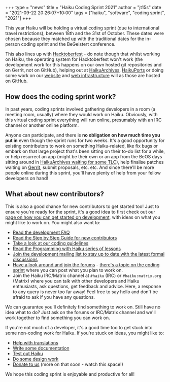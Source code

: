 +++
type = "news"
title = "Haiku Coding Sprint 2021"
author = "jt15s"
date = "2021-09-22 20:26:07+10:00"
tags = ["haiku", "software", "coding sprint", "2021"]
+++

This year Haiku will be holding a virtual coding sprint (due to international travel restrictions), between 18th and the 31st of October. These dates were chosen because they matched up with the traditional dates for the in-person coding sprint and the BeGeistert conference.  

This also lines up with [Hacktoberfest](https://hacktoberfest.digitalocean.com/) - do note though that whilst working on Haiku, the operating system for Hacktoberfest won't work (the development work for this happens on our own hosted git repositories and on Gerrit, not on GitHub), helping out at [HaikuArchives](https://github.com/HaikuArchives), [HaikuPorts](https://github.com/haikuports/haikuports) or doing some work on our [website](https://github.com/haiku/website) and [web infrastructure](https://github.com/haiku/infrastructure) will as those are hosted on GitHub. 

## How does the coding sprint work?
In past years, coding sprints involved gathering developers in a room (a meeting room, usually) where they would work on Haiku. Obviously, with this virtual coding sprint everything will run online, presumably with an IRC channel or another online platform.  

Anyone can participate, and there is **no obligation on how much time you put in** even though the sprint runs for two weeks. It's a good opportunity for existing contributors to work on something Haiku-related, like fix bugs or embark on that large project that's been sitting on their to-do list for a while, or help resurrect an app (might be their own or an app from the BeOS days sitting around in [HaikuArchives waiting for some TLC](https://github.com/HaikuArchives)), help finalise patches waiting on [Gerrit](https://review.haiku-os.org), submit proposals, etc. etc. And since there'll be more people online during this sprint, you'll have plenty of help from your fellow developers on hand!

## What about new contributors?
This is also a good chance for new contributors to get started too! Just to ensure you're ready for the sprint, it's a good idea to first check out our [page on how you can get started on development](https://www.haiku-os.org/community/getting-involved/developing), with ideas on what you might like to work on. You might also want to:
* [Read the development FAQ](https://www.haiku-os.org/development/faq)
* [Read the Step by Step Guide for new contributors](https://www.haiku-os.org/development/getting-started)
* [Take a look at our coding guidelines](https://www.haiku-os.org/development/coding-guidelines)
* [Read the Programming with Haiku series of lessons](https://www.haiku-os.org/development/programming_with_haiku)
* [Join the development mailing list to stay up to date with the latest formal discussions ](https://www.freelists.org/list/haiku-development)
* [Have a look around and join the forums](https://discuss.haiku-os.org) - [there's a topic on the coding sprint](https://discuss.haiku-os.org/t/haiku-coding-sprint-2021/11327) where you can post what you plan to work on.
* Join the Haiku IRC/Matrix channel at `#haiku` (IRC) or `#haiku:matrix.org` (Matrix) where you can talk with other developers and Haiku enthusiasts, ask questions, get feedback and advice. Here, a response to any query is never too far away! Feel free to say hello and don't be afraid to ask if you have any questions.  

We can guarantee you'll definitely find something to work on. Still have no idea what to do? Just ask on the forums or IRC/Matrix channel and we'll work together to find something you can work on.

If you're not much of a developer, it's a good time too to get stuck into some non-coding work for Haiku. If you're stuck on ideas, you might like to:
* [Help with translations](https://www.haiku-os.org/community/getting-involved/translating)
* [Write some documentation](https://www.haiku-os.org/community/getting-involved/documenting/)
* [Test out Haiku](https://www.haiku-os.org/community/getting-involved/testing/)
* [Do some design work](https://www.haiku-os.org/community/getting-involved/designing/)
* [Donate to us](https://www.haiku-inc.org/donate/) (more on that soon - watch this space!)

We hope this coding sprint is enjoyable and productive for all!